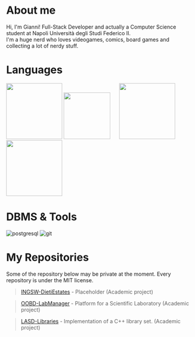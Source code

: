 # About me
Hi, I'm Gianni! Full-Stack Developer and actually a Computer Science student at Napoli Università degli Studi Federico II.\
I'm a huge nerd who loves videogames, comics, board games and collecting a lot of nerdy stuff.

# Languages
<img src= "https://github.com/user-attachments/assets/055b9403-7741-4ac7-9370-54a685a1e835" width="150">
<img src="https://github.com/user-attachments/assets/e6dddbac-b8f9-4d1c-bf5b-74d16e256cc9" width="125">
<img src= "https://github.com/user-attachments/assets/f3904507-78e6-4ccf-91de-94320142db06" width="150" hspace=20>
<img src= "https://github.com/user-attachments/assets/95cb7178-cc4e-4ba6-be9d-854d175b0290" width="150">


# DBMS & Tools
![postgresql](https://user-images.githubusercontent.com/43990877/213594344-2d9d8ec9-587f-4afe-86b9-cea1fd0223e8.png)
![git](https://user-images.githubusercontent.com/43990877/215758384-e534f342-bd51-4a92-8bac-9d9b914360f7.png)

# My Repositories
Some of the repository below may be private at the moment. Every repository is under the MIT license.
> [INGSW-DietiEstates](https://github.com/Gazen27/INGSW-DietiEstates) - Placeholder (Academic project)


> [OOBD-LabManager](https://github.com/Gazen27/LabManager) - Platform for a Scientific Laboratory (Academic project)

> [LASD-Libraries](https://github.com/Gazen27/LASD-Libraries) - Implementation of a C++ library set. (Academic project)
